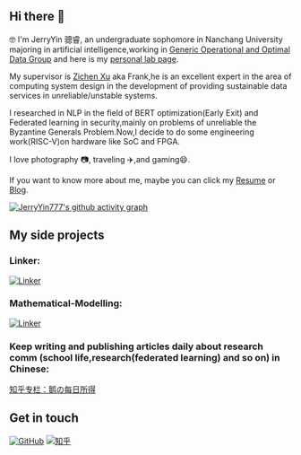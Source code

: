 ## Hi there 👋

🤓 I'm JerryYin 骢睿, an undergraduate sophomore in Nanchang University majoring in artificial intelligence,working in [Generic Operational and Optimal Data Group](https://good.ncu.edu.cn/index.html) and here is my [personal lab page](https://good.ncu.edu.cn/~YinCR/).

My supervisor is [Zichen Xu](https://good.ncu.edu.cn/Pages/Professor.html) aka Frank,he is an excellent expert in the area of computing system design in the development of providing sustainable data services in unreliable/unstable systems.

I researched in NLP in the field of BERT optimization(Early Exit) and Federated learning in security,mainly on problems of unreliable the Byzantine Generals Problem.Now,I decide to do some engineering work(RISC-V)on hardware like SoC and FPGA.

I love photography 📷, traveling ✈️,and gaming😄.  

If you want to know more about me, maybe you can click my [Resume](https://JerryYin777.github.io) or [Blog](http://47.107.123.245/).

[![JerryYin777's github activity graph](https://activity-graph.herokuapp.com/graph?username=JerryYin777&theme=dracula)](https://github.com/ashutosh00710/github-readme-activity-graph)

## My side projects

### Linker:

[![Linker](https://github-readme-stats.vercel.app/api/pin?username=JerryYin777&repo=Linker&theme=radical)](https://github.com/JerryYin777/Linker)


### Mathematical-Modelling:

[![Linker](https://github-readme-stats.vercel.app/api/pin?username=JerryYin777&repo=Mathematical-Modelling&theme=radical)](https://github.com/JerryYin777/Mathematical-Modelling)

### Keep writing and publishing articles daily about research comm (school life,research(federated learning) and so on) in Chinese:

[知乎专栏：鹅の每日所得](https://www.zhihu.com/column/c_1531067260675940352)


## Get in touch

[![GitHub](https://img.shields.io/badge/GitHub-grey?logo=github)](https://github.com/JerryYin777)
[![知乎](https://img.shields.io/badge/知乎-white?logo=zhihu)](https://www.zhihu.com/people/ycr222)


